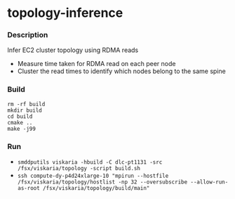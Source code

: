 # topology-inference

### Description
Infer EC2 cluster topology using RDMA reads

- Measure time taken for RDMA read on each peer node
- Cluster the read times to identify which nodes belong to the same spine

### Build
```
rm -rf build
mkdir build
cd build
cmake ..
make -j99
```

### Run
* `smddputils viskaria -hbuild -C dlc-pt1131 -src /fsx/viskaria/topology -script build.sh`
* `ssh compute-dy-p4d24xlarge-10 "mpirun --hostfile /fsx/viskaria/topology/hostlist -np 32 --oversubscribe --allow-run-as-root /fsx/viskaria/topology/build/main"`
